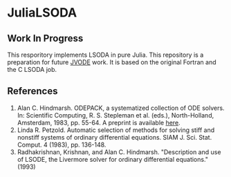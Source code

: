 # JuliaLSODA

## Work In Progress

This resporitory implements LSODA in pure Julia. This repository is a preparation for future [JVODE](https://github.com/YingboMa/JVODE.jl) work. It is based on the original Fortran and the C LSODA job.

## References

1. Alan C. Hindmarsh. ODEPACK, a systematized collection of ODE solvers. In: Scientific Computing, R. S. Stepleman et al. (eds.), North-Holland, Amsterdam, 1983, pp. 55-64. A preprint is available [here](https://computation.llnl.gov/casc/nsde/pubs/u88007.pdf).
2. Linda R. Petzold. Automatic selection of methods for solving stiff and nonstiff systems of ordinary differential equations. SIAM J. Sci. Stat. Comput. 4 (1983), pp. 136-148.
3. Radhakrishnan, Krishnan, and Alan C. Hindmarsh. "Description and use of LSODE, the Livermore solver for ordinary differential equations." (1993)



